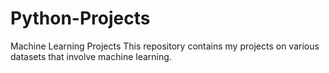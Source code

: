 # Python-Projects
Machine Learning Projects
This repository contains my projects on various datasets that involve machine learning.
